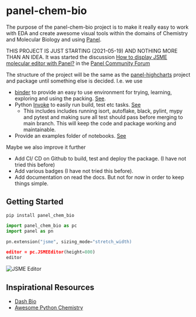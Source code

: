 # panel-chem-bio

The purpose of the panel-chem-bio project is to make it really easy to work with EDA and create awesome visual tools within the domains of Chemistry and Molecular Biology and using [Panel](https://panel.holoviz.org).

THIS PROJECT IS JUST STARTING (2021-05-19) AND NOTHING MORE THAN AN IDEA. It was started the discussion [How to display JSME molecular editor with Panel?](https://discourse.holoviz.org/t/how-to-display-jsme-molecular-editor-with-panel/2306/12) in the [Panel Community Forum](https://discourse.holoviz.org/)

The structure of the project will be the same as the [panel-highcharts](https://github.com/marcskovmadsen/panel-highcharts) project and package until something else is decided. I.e. we use

- [binder](https://mybinder.org/) to provide an easy to use environment for trying, learning, exploring and using the packing. [See](https://github.com/MarcSkovMadsen/panel-highcharts/tree/main/binder).
- Python [Invoke](http://www.pyinvoke.org/) to easily run build, test etc tasks. [See](https://github.com/MarcSkovMadsen/panel-highcharts/tree/main/tasks)
    - This includes includes running isort, autoflake, black, pylint, mypy and pytest and making sure all test should pass before merging to main branch. This will keep the code and package working and maintainable.
- Provide an examples folder of notebooks. [See](https://github.com/MarcSkovMadsen/panel-highcharts/tree/main/examples)

Maybe we also improve it further

- Add CI/ CD on Github to build, test and deploy the package. (I have not tried this before)
- Add various badges (I have not tried this before).
- Add documentation on read the docs. But not for now in order to keep things simple.

## Getting Started

`pip install panel_chem_bio`

```python
import panel_chem_bio as pc
import panel as pn

pn.extension("jsme", sizing_mode="stretch_width)

editor = pc.JSMEEditor(height=800)
editor
```

![JSME Editor](https://upload.wikimedia.org/wikipedia/commons/thumb/4/48/JMEEditor2008-2.png/300px-JMEEditor2008-2.png)

## Inspirational Resources

- [Dash Bio](https://dash.plotly.com/dash-bio)
- [Awesome Python Chemistry](https://github.com/lmmentel/awesome-python-chemistry)
